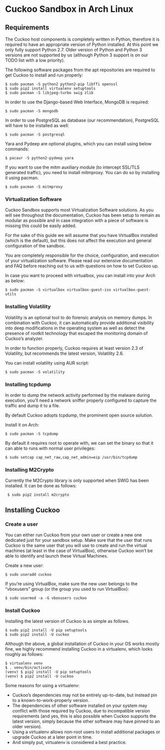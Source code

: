 # Cuckoo Sandbox in Arch Linux

## Requirements


The Cuckoo host components is completely written in Python, therefore it is required to have an appropriate version of Python installed. At this point we only fully support Python 2.7. Older version of Python and Python 3 versions are not supported by us (although Python 3 support is on our TODO list with a low priority).

The following software packages from the apt repositories are required to get Cuckoo to install and run properly:


```
$ sudo pacman -S python2 python2-pip libffi openssl
$ sudo pip2 install virtualenv setuptools
$ sudo pacman -S libjpeg-turbo swig zlib
```

In order to use the Django-based Web Interface, MongoDB is required:

`$ sudo pacman -S mongodb`

In order to use PostgreSQL as database (our recommendation), PostgreSQL will have to be installed as well:

`$ sudo pacman -S postgresql`

Yara and Pydeep are optional plugins, which you can install using below commands:

`$ pacaur -S python2-pydeep yara`

If you want to use the mitm auxiliary module (to intercept SSL/TLS generated traffic), you need to install mitmproxy. You can do so by installing it using pacman.

`$ sudo pacman -S mitmproxy`


### Virtualization Software

Cuckoo Sandbox supports most Virtualization Software solutions. As you will see throughout the documentation, Cuckoo has been setup to remain as modular as possible and in case integration with a piece of software is missing this could be easily added.

For the sake of this guide we will assume that you have VirtualBox installed (which is the default), but this does not affect the execution and general configuration of the sandbox.

You are completely responsible for the choice, configuration, and execution of your virtualization software. Please read our extensive documentation and FAQ before reaching out to us with questions on how to set Cuckoo up.

In case you want to proceed with virtualbox, you can install into your Arch as below:

`$ sudo pacman -S virtualbox virtualbox-guest-iso virtualbox-guest-utils`

### Installing Volatility

Volatility is an optional tool to do forensic analysis on memory dumps. In combination with Cuckoo, it can automatically provide additional visibility into deep modifications in the operating system as well as detect the presence of rootkit technology that escaped the monitoring domain of Cuckoo’s analyzer.

In order to function properly, Cuckoo requires at least version 2.3 of Volatility, but recommends the latest version, Volatility 2.6.

You can install volatility using AUR script:

`$ sudo pacman -S volatility`


### Installing tcpdump

In order to dump the network activity performed by the malware during execution, you’ll need a network sniffer properly configured to capture the traffic and dump it to a file.

By default Cuckoo adopts tcpdump, the prominent open source solution.

Install it on Arch:

`$ sudo pacman -S tcpdump`

By default it requires root to operate with, we can set the binary so that it can able to runs with normal user privileges:

```
$ sudo setcap cap_net_raw,cap_net_admin=eip /usr/bin/tcpdump
```

### Installing M2Crypto

Currently the M2Crypto library is only supported when SWIG has been installed. It can be done as follows:

` $ sudo pip2 install m2crypto`

## Installing Cuckoo

### Create a user

You can either run Cuckoo from your own user or create a new one dedicated just for your sandbox setup. Make sure that the user that runs Cuckoo is the same user that you will use to create and run the virtual machines (at least in the case of VirtualBox), otherwise Cuckoo won’t be able to identify and launch these Virtual Machines.

Create a new user:

`$ sudo useradd cuckoo`

If you’re using VirtualBox, make sure the new user belongs to the “vboxusers” group (or the group you used to run VirtualBox):

`$ sudo usermod -a -G vboxusers cuckoo`

### Install Cuckoo

Installing the latest version of Cuckoo is as simple as follows.

```
$ sudo pip2 install -U pip setuptools
$ sudo pip2 install -U cuckoo
```

Although the above, a global installation of Cuckoo in your OS works mostly fine, we highly recommend installing Cuckoo in a virtualenv, which looks roughly as follows:

```
$ virtualenv venv
$ . venv/bin/activate
(venv) $ pip2 install -U pip setuptools
(venv) $ pip2 install -U cuckoo
```

Some reasons for using a virtualenv:

* Cuckoo’s dependencies may not be entirely up-to-date, but instead pin to a known-to-work-properly version.
* The dependencies of other software installed on your system may conflict with those required by Cuckoo, due to incompatible version requirements (and yes, this is also possible when Cuckoo supports the latest version, simply because the other software may have pinned to an older version).
* Using a virtualenv allows non-root users to install additional packages or upgrade Cuckoo at a later point in time.
* And simply put, virtualenv is considered a best practice.